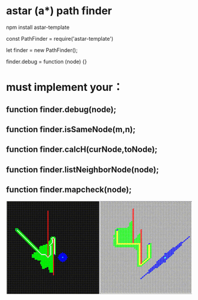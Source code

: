 # astar (a*) path finder

npm install astar-template

const PathFinder = require('astar-template')

let finder = new PathFinder();

finder.debug = function (node) {}

# must implement your：

## function finder.debug(node);
## function finder.isSameNode(m,n);
## function finder.calcH(curNode,toNode);
## function finder.listNeighborNode(node);
## function finder.mapcheck(node);

<img src='demo.gif'>
